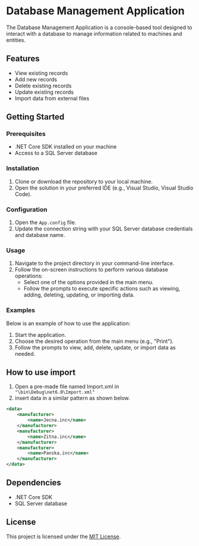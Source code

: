 # Database Management Application

The Database Management Application is a console-based tool designed to interact with a database to manage information related to machines and entities.

## Features

- View existing records
- Add new records
- Delete existing records
- Update existing records
- Import data from external files

## Getting Started

### Prerequisites

- .NET Core SDK installed on your machine
- Access to a SQL Server database

### Installation

1. Clone or download the repository to your local machine.
2. Open the solution in your preferred IDE (e.g., Visual Studio, Visual Studio Code).

### Configuration

1. Open the `App.config` file.
2. Update the connection string with your SQL Server database credentials and database name.

### Usage

1. Navigate to the project directory in your command-line interface.
2. Follow the on-screen instructions to perform various database operations:
    - Select one of the options provided in the main menu.
    - Follow the prompts to execute specific actions such as viewing, adding, deleting, updating, or importing data.

### Examples

Below is an example of how to use the application:

1. Start the application.
2. Choose the desired operation from the main menu (e.g., "Print").
3. Follow the prompts to view, add, delete, update, or import data as needed.



## How to use import
1. Open a pre-made file named Import.xml in ``` "\bin\Debug\net6.0\Import.xml"```
2. insert data in a similar pattern as shown below.
```xml
<data>
    <manufacturer>
        <name>Jecna.inc</name>
    </manufacturer>
    <manufacturer>
        <name>Zitna.inc</name>
    </manufacturer>
    <manufacturer>
        <name>Panska.inc</name>
    </manufacturer>
</data>
```



## Dependencies

- .NET Core SDK
- SQL Server database


## License

This project is licensed under the [MIT License](https://github.com/git/git-scm.com/blob/main/MIT-LICENSE.txt).

